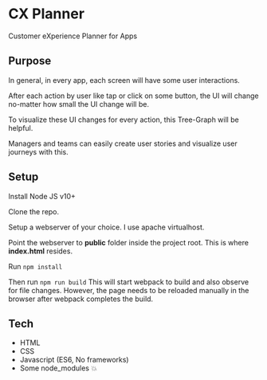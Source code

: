 
# CX Planner

Customer eXperience Planner for Apps


## Purpose

In general, in every app, each screen will have some user interactions.

After each action by user like tap or click on some button, the UI will change no-matter how small the UI change will be.

To visualize these UI changes for every action, this Tree-Graph will be helpful. 

Managers and teams can easily create user stories and visualize user journeys with this.


## Setup

Install Node JS v10+

Clone the repo.

Setup a webserver of your choice. I use apache virtualhost.

Point the webserver to **public** folder inside the project root.
This is where **index.html** resides.

Run `npm install`

Then run `npm run build`
This will start webpack to build and also observe for file changes.
However, the page needs to be reloaded manually in the browser after webpack completes the build.

## Tech

* HTML
* CSS
* Javascript (ES6, No frameworks)
* Some node_modules :boom:



